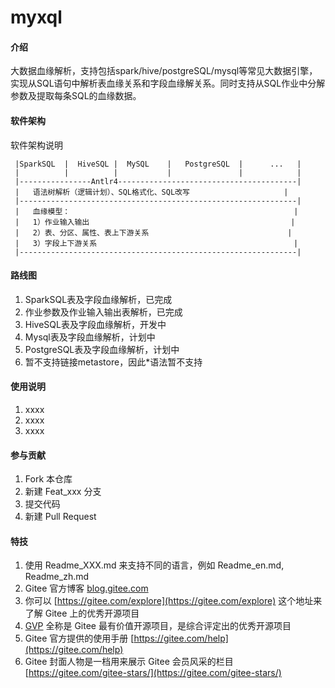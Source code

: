 # myxql

#### 介绍
大数据血缘解析，支持包括spark/hive/postgreSQL/mysql等常见大数据引擎，实现从SQL语句中解析表血缘关系和字段血缘解关系。同时支持从SQL作业中分解参数及提取每条SQL的血缘数据。
#### 软件架构
软件架构说明

     |SparkSQL  |  HiveSQL |  MySQL    |   PostgreSQL  |      ...   |
     |          |          |           |               |            |
     |----------------Antlr4----------------------------------------|
     |   语法树解析（逻辑计划）、SQL格式化、SQL改写                     |
     |--------------------------------------------------------------|
     |   血缘模型：                                                  |
     |   1）作业输入输出                                             |
     |   2）表、分区、属性、表上下游关系                               |
     |   3）字段上下游关系                                            |
     |--------------------------------------------------------------|
        
#### 路线图
1.  SparkSQL表及字段血缘解析，已完成
2.  作业参数及作业输入输出表解析，已完成
3.  HiveSQL表及字段血缘解析，开发中
4.  Mysql表及字段血缘解析，计划中
5.  PostgreSQL表及字段血缘解析，计划中
6.  暂不支持链接metastore，因此*语法暂不支持

#### 使用说明

1.  xxxx
2.  xxxx
3.  xxxx

#### 参与贡献

1.  Fork 本仓库
2.  新建 Feat_xxx 分支
3.  提交代码
4.  新建 Pull Request


#### 特技

1.  使用 Readme\_XXX.md 来支持不同的语言，例如 Readme\_en.md, Readme\_zh.md
2.  Gitee 官方博客 [blog.gitee.com](https://blog.gitee.com)
3.  你可以 [https://gitee.com/explore](https://gitee.com/explore) 这个地址来了解 Gitee 上的优秀开源项目
4.  [GVP](https://gitee.com/gvp) 全称是 Gitee 最有价值开源项目，是综合评定出的优秀开源项目
5.  Gitee 官方提供的使用手册 [https://gitee.com/help](https://gitee.com/help)
6.  Gitee 封面人物是一档用来展示 Gitee 会员风采的栏目 [https://gitee.com/gitee-stars/](https://gitee.com/gitee-stars/)
